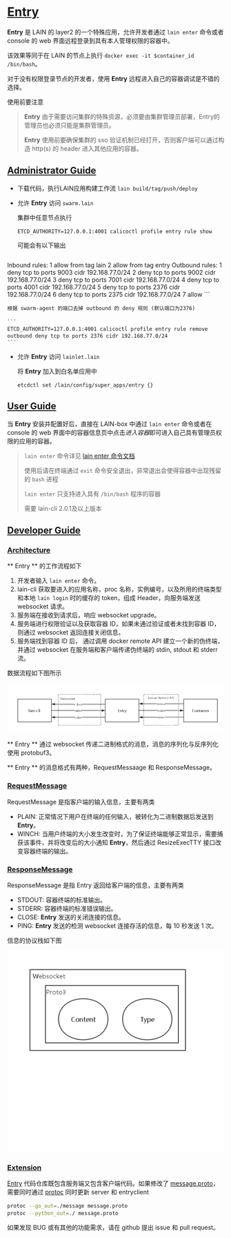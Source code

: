 # [Entry](#entry)

**Entry** 是 LAIN 的 layer2 的一个特殊应用，允许开发者通过 `lain enter` 命令或者 console 的 web 界面远程登录到具有本人管理权限的容器中。

该效果等同于在 LAIN 的节点上执行 `docker exec -it $container_id /bin/bash`。

对于没有权限登录节点的开发者，使用 **Entry** 远程进入自己的容器调试是不错的选择。

使用前要注意

> **Entry** 由于需要访问集群的特殊资源，必须要由集群管理员部署，Entry的管理员也必须只能是集群管理员。
>
> **Entry** 使用前要确保集群的 sso 验证机制已经打开，否则客户端可以通过构造 http(s) 的 header 进入其他应用的容器。

## [Administrator Guide](#admin-guide)

- 下载代码，执行LAIN应用构建工作流 `lain build/tag/push/deploy`

- 允许 **Entry** 访问 `swarm.lain`

    集群中任意节点执行

    ```
    ETCD_AUTHORITY=127.0.0.1:4001 calicoctl profile entry rule show
    ```

    可能会有以下输出

    ```
Inbound rules:
    1 allow from tag lain
    2 allow from tag entry
Outbound rules:
    1 deny tcp to ports 9003 cidr 192.168.77.0/24
    2 deny tcp to ports 9002 cidr 192.168.77.0/24
    3 deny tcp to ports 7001 cidr 192.168.77.0/24
    4 deny tcp to ports 4001 cidr 192.168.77.0/24
    5 deny tcp to ports 2376 cidr 192.168.77.0/24
    6 deny tcp to ports 2375 cidr 192.168.77.0/24
    7 allow
    ```

    根据 swarm-agent 的端口去掉 outbound 的 deny 规则 (默认端口为2376)

    ```
    ETCD_AUTHORITY=127.0.0.1:4001 calicoctl profile entry rule remove outbound deny tcp to ports 2376 cidr 192.168.77.0/24
    ```

- 允许 **Entry** 访问 `lainlet.lain`

    将 **Entry** 加入到白名单应用中

    ```
    etcdctl set /lain/config/super_apps/entry {}
    ```

## [User Guide](#user-guide)

当 **Entry** 安装并配置好后，直接在 LAIN-box 中通过 `lain enter` 命令或者在 console 的 web 界面中的容器信息页中点击*进入容器*即可进入自己具有管理员权限的应用的容器。

> `lain enter` 命令详见 [lain enter 命令文档](https://laincloud.gitbooks.io/white-paper/content/usermanual/sdkandcli.html#enter)
>
> 使用后请在终端通过 `exit` 命令安全退出，异常退出会使得容器中出现残留的 `bash` 进程
>
> `lain enter` 只支持进入具有 `/bin/bash` 程序的容器
>
> 需要 lain-cli 2.0.1及以上版本

## [Developer Guide](#developer-guide)

### [Architecture](#architecture)

** Entry ** 的工作流程如下

1. 开发者输入 `lain enter` 命令。
2. lain-cli 获取要进入的应用名称，proc 名称，实例编号，以及所用的终端类型和本地 `lain login` 时的缓存的 token，组成 Header，向服务端发送 websocket 请求。
3. 服务端在接收到请求后，响应 websocket upgrade。
4. 服务端进行权限验证以及获取容器 ID，如果未通过验证或者未找到容器 ID，则通过 websocket 返回连接关闭信息。
5. 服务端找到容器 ID 后， 通过调用 docker remote API 建立一个新的伪终端，并通过 websocket 在服务端和客户端传递伪终端的 stdin, stdout 和 stderr 流。

数据流程如下图所示

![数据流](img/entry/entry_flow.png)

** Entry ** 通过 websocket 传递二进制格式的消息，消息的序列化与反序列化使用 protobuf3。

** Entry ** 的消息格式有两种，RequestMessaage 和 ResponseMessage。

### [RequestMessage](#requestmsg)
RequestMessage 是指客户端的输入信息，主要有两类

- PLAIN: 正常情况下用户在终端的任何输入，被转化为二进制数据后发送到 **Entry**。
- WINCH: 当用户终端的大小发生改变时，为了保证终端能够正常显示，需要捕获该事件，并将改变后的大小通知 **Entry**，然后通过 ResizeExecTTY 接口改变容器终端的输出。

### [ResponseMessage](#responsemsg)

ResponseMessage 是指 Entry 返回给客户端的信息，主要有两类

- STDOUT: 容器终端的标准输出。
- STDERR: 容器终端的标准错误输出。
- CLOSE: **Entry** 发送的关闭连接的信息。
- PING: **Entry** 发送的检测 websocket 连接存活的信息，每 10 秒发送 1 次。

信息的协议栈如下图

![协议栈](img/entry/entry_proto_stack.png)


### [Extension](#ext)

[Entry](https://github.com/laincloud/entry) 代码仓库既包含服务端又包含客户端代码。如果修改了 [message.proto](https://github.com/laincloud/entry/blob/master/message.proto)，需要同时通过 [protoc](https://github.com/google/protobuf) 同时更新 server 和 entryclient

```bash
protoc --go_out=./message message.proto
protoc --python_out=./ message.proto
```

如果发现 BUG 或有其他的功能需求，请在 github 提出 issue 和 pull request。
